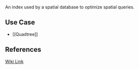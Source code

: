 
An index used by a spatial database to optimize spatial queries.

## Use Case

- [[Quadtree]]

## References

[Wiki Link](https://en.wikipedia.org/wiki/Spatial_database#Spatial_index)